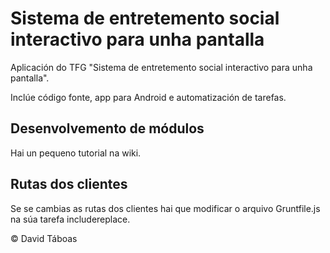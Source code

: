 # Sistema de entretemento social interactivo para unha pantalla

Aplicación do TFG "Sistema de entretemento social interactivo para unha pantalla".

Inclúe código fonte, app para Android e automatización de tarefas.



## Desenvolvemento de módulos
Hai un pequeno tutorial na wiki.

## Rutas dos clientes
Se se cambias as rutas dos clientes hai que modificar o arquivo Gruntfile.js na súa tarefa includereplace.


© David Táboas